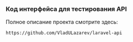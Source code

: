 ### Код интерфейса для тестирования API

Полное описание проекта смотрите здесь:

```bash
https://github.com/VladULazarev/laravel-api
```
